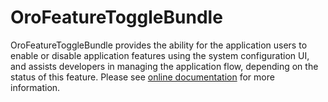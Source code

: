 # OroFeatureToggleBundle

OroFeatureToggleBundle provides the ability for the application users to enable or disable application features using the system configuration UI, and assists developers in managing the application flow, depending on the status of this feature. 
Please see [online documentation](https://doc.oroinc.com/master/backend/bundles/platform/FeatureToggleBundle/) for more information.
